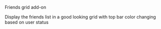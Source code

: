 Friends grid add-on


Display the friends list in a good looking grid with top bar color changing based on user status 
